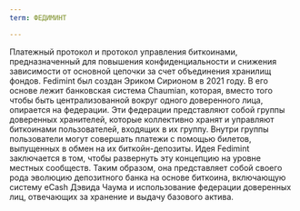 ```yaml
---
term: ФЕДИМИНТ

---
```

Платежный протокол и протокол управления биткоинами, предназначенный для повышения конфиденциальности и снижения зависимости от основной цепочки за счет объединения хранилищ фондов. Fedimint был создан Эриком Сирионом в 2021 году. В его основе лежит банковская система Chaumian, которая, вместо того чтобы быть централизованной вокруг одного доверенного лица, опирается на федерации. Эти федерации представляют собой группы доверенных хранителей, которые коллективно хранят и управляют биткоинами пользователей, входящих в их группу. Внутри группы пользователи могут совершать платежи с помощью билетов, выпущенных в обмен на их биткойн-депозиты. Идея Fedimint заключается в том, чтобы развернуть эту концепцию на уровне местных сообществ. Таким образом, она представляет собой своего рода эволюцию депозитного банка на основе биткоина, включающую систему eCash Дэвида Чаума и использование федерации доверенных лиц, отвечающих за хранение и выдачу базового актива.